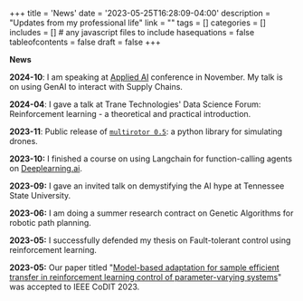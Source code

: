+++
title = 'News'
date = '2023-05-25T16:28:09-04:00'
description = "Updates from my professional life"
link = ""
tags = []
categories = []
includes = []       # any javascript files to include
hasequations = false
tableofcontents = false
draft = false
+++

**News**

**2024-10**: I am speaking at [Applied AI](https://appliedai.mn) conference in November. My talk is on using GenAI to interact with Supply Chains.

**2024-04**: I gave a talk at Trane Technologies' Data Science Forum: Reinforcement learning - a theoretical and practical introduction.

**2023-11**: Public release of [`multirotor 0.5`](https://multirotor.readthedocs.io): a python library for simulating drones.  

**2023-10:** I finished a course on using Langchain for function-calling agents on [Deeplearning.ai](deeplearning.ai).

**2023-09:** I gave an invited talk on demystifying the AI hype at Tennessee State University.

**2023-06:** I am doing a summer research contract on Genetic Algorithms for robotic path planning.

**2023-05:** I successfully defended my thesis on Fault-tolerant control using reinforcement learning.

**2023-05:** Our paper titled "[Model-based adaptation for sample efficient transfer in reinforcement learning control of parameter-varying systems](https://arxiv.org/abs/2305.12158)" was accepted to IEEE CoDIT 2023.
